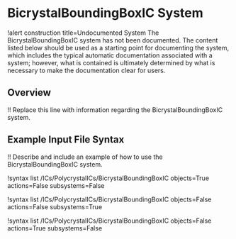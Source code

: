 # BicrystalBoundingBoxIC System

!alert construction title=Undocumented System
The BicrystalBoundingBoxIC system has not been documented. The content listed below should be used as a starting
point for documenting the system, which includes the typical automatic documentation associated with
a system; however, what is contained is ultimately determined by what is necessary to make the
documentation clear for users.

## Overview

!! Replace this line with information regarding the BicrystalBoundingBoxIC system.

## Example Input File Syntax

!! Describe and include an example of how to use the BicrystalBoundingBoxIC system.

!syntax list /ICs/PolycrystalICs/BicrystalBoundingBoxIC objects=True actions=False subsystems=False

!syntax list /ICs/PolycrystalICs/BicrystalBoundingBoxIC objects=False actions=False subsystems=True

!syntax list /ICs/PolycrystalICs/BicrystalBoundingBoxIC objects=False actions=True subsystems=False
